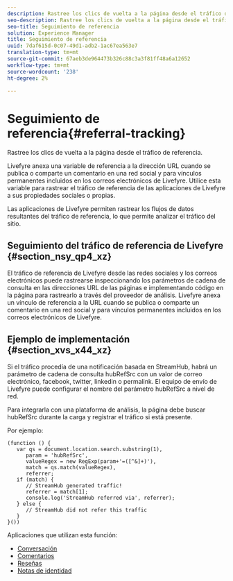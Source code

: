 ```yaml
---
description: Rastree los clics de vuelta a la página desde el tráfico de referencia.
seo-description: Rastree los clics de vuelta a la página desde el tráfico de referencia.
seo-title: Seguimiento de referencia
solution: Experience Manager
title: Seguimiento de referencia
uuid: 7daf615d-0c07-49d1-adb2-1ac67ea563e7
translation-type: tm+mt
source-git-commit: 67aeb3de964473b326c88c3a3f81ff48a6a12652
workflow-type: tm+mt
source-wordcount: '238'
ht-degree: 2%

---
```



# Seguimiento de referencia{#referral-tracking}

Rastree los clics de vuelta a la página desde el tráfico de referencia.

Livefyre anexa una variable de referencia a la dirección URL cuando se publica o comparte un comentario en una red social y para vínculos permanentes incluidos en los correos electrónicos de Livefyre. Utilice esta variable para rastrear el tráfico de referencia de las aplicaciones de Livefyre a sus propiedades sociales o propias.

Las aplicaciones de Livefyre permiten rastrear los flujos de datos resultantes del tráfico de referencia, lo que permite analizar el tráfico del sitio.

## Seguimiento del tráfico de referencia de Livefyre {#section_nsy_qp4_xz}

El tráfico de referencia de Livefyre desde las redes sociales y los correos electrónicos puede rastrearse inspeccionando los parámetros de cadena de consulta en las direcciones URL de las páginas e implementando código en la página para rastrearlo a través del proveedor de análisis. Livefyre anexa un vínculo de referencia a la URL cuando se publica o comparte un comentario en una red social y para vínculos permanentes incluidos en los correos electrónicos de Livefyre.

## Ejemplo de implementación {#section_xvs_x44_xz}

Si el tráfico procedía de una notificación basada en StreamHub, habrá un parámetro de cadena de consulta hubRefSrc con un valor de correo electrónico, facebook, twitter, linkedin o permalink. El equipo de envío de Livefyre puede configurar el nombre del parámetro hubRefSrc a nivel de red.

Para integrarla con una plataforma de análisis, la página debe buscar hubRefSrc durante la carga y registrar el tráfico si está presente.

Por ejemplo:

```
(function () { 
   var qs = document.location.search.substring(1), 
      param = 'hubRefSrc', 
      valueRegex = new RegExp(param+'=([^&]+)'), 
      match = qs.match(valueRegex), 
      referrer; 
   if (match) { 
      // StreamHub generated traffic! 
      referrer = match[1]; 
      console.log('StreamHub referred via', referrer); 
   } else { 
      // StreamHub did not refer this traffic 
   } 
}())
```



Aplicaciones que utilizan esta función:

* [Conversación](../c-about-apps/c-chat-app/c-chat-app.md#c_chat_app)
* [Comentarios](/help/using/c-about-apps/c-comments/c-comments.md)
* [Reseñas](../c-about-apps/c-reviews-app/c-reviews-app.md#c_reviews_app)
* [Notas de identidad](../c-about-apps/c-sidenotes-app/c-sidenotes-app.md#c_sidenotes_app)

